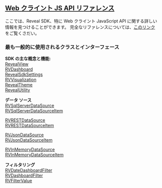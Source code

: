 <h2><a href="/api/javascript/latest/" target="_blank" rel="noopener\">Web クライント JS API リファレンス</a></h2>
ここでは、Reveal SDK、特に Web クライント JavaScript API に関する詳しい情報を見つけることができます。
完全なリファレンスについては、<a href="/api/javascript/latest/" target="_blank" rel="noopener\">このリンク</a>をご覧くさだい。

### 最も一般的に使用されるクラスとインターフェース  

**SDK の主な概念と機能:**  
<a href="/api/javascript/latest/classes/revealview.html" target="_blank" rel="noopener\">RevealView</a>   
<a href="/api/javascript/latest/classes/rvdashboard.html" target="_blank" rel="noopener\">RVDashboard</a>  
<a href="/api/javascript/latest/classes/revealsdksettings.html" target="_blank" rel="noopener\">RevealSdkSettings</a>  
<a href="/api/javascript/latest/classes/rvvisualization.html" target="_blank" rel="noopener\">RVVisualization</a>  
<a href="/api/javascript/latest/classes/revealtheme.html" target="_blank" rel="noopener\">RevealTheme</a>  
<a href="/api/javascript/latest/classes/revealutility.html" target="_blank" rel="noopener\">RevealUtility</a>  

**データ ソース**  
<a href="/api/javascript/latest/classes/rvsqlserverdatasource.html" target="_blank" rel="noopener\">RVSqlServerDataSource</a>  
<a href="/api/javascript/latest/classes/rvsqlserverdatasourceitem.html" target="_blank" rel="noopener\">RVSqlServerDataSourceItem</a>

<a href="/api/javascript/latest/classes/rvrestdatasource.html" target="_blank" rel="noopener\">RVRESTDataSource</a>  
<a href="/api/javascript/latest/classes/rvrestdatasourceitem.html" target="_blank" rel="noopener\">RVRESTDataSourceItem</a>

<a href="/api/javascript/latest/classes/rvjsondatasource.html" target="_blank" rel="noopener\">RVJsonDataSource</a>  
<a href="/api/javascript/latest/classes/rvjsondatasourceitem.html" target="_blank" rel="noopener\">RVJsonDataSourceItem</a>
 
<a href="/api/javascript/latest/classes/rvinmemorydatasource.html" target="_blank" rel="noopener\">RVInMemoryDataSource</a>  
<a href="/api/javascript/latest/classes/rvinmemorydatasourceitem.html" target="_blank" rel="noopener\">RVInMemoryDataSourceItem</a>  

**フィルタリング**  
<a href="/api/javascript/latest/classes/rvdatedashboardfilter.html" target="_blank" rel="noopener\">RVDateDashboardFilter</a>  
<a href="/api/javascript/latest/classes/rvdashboardfilter.html" target="_blank" rel="noopener\">RVDashboardFilter</a>  
<a href="/api/javascript/latest/classes/rvfiltervalue.html" target="_blank" rel="noopener\">RVFilterValue</a>  



